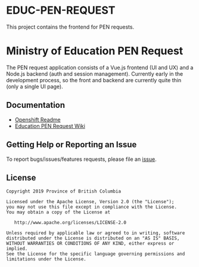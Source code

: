 # EDUC-PEN-REQUEST
This project contains the frontend for PEN requests. 

# Ministry of Education PEN Request
The PEN request application consists of a Vue.js frontend (UI and UX) and a Node.js backend (auth and session management). Currently early in the development process, so the front and backend are currently quite thin (only a single UI page).

## Documentation

* [Openshift Readme](openshift/README.md)
* [Education PEN Request Wiki](https://github.com/bcgov/EDUC-PEN-REQUEST/wiki)

## Getting Help or Reporting an Issue

To report bugs/issues/features requests, please file an [issue](https://github.com/bcgov/EDUC-PEN-REQUEST/issues).

## License

    Copyright 2019 Province of British Columbia

    Licensed under the Apache License, Version 2.0 (the "License");
    you may not use this file except in compliance with the License.
    You may obtain a copy of the License at

       http://www.apache.org/licenses/LICENSE-2.0

    Unless required by applicable law or agreed to in writing, software
    distributed under the License is distributed on an "AS IS" BASIS,
    WITHOUT WARRANTIES OR CONDITIONS OF ANY KIND, either express or implied.
    See the License for the specific language governing permissions and
    limitations under the License.
